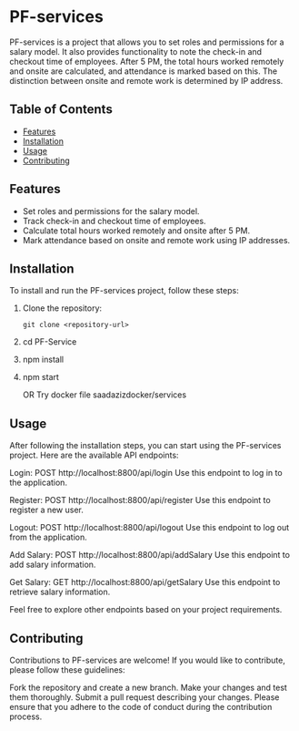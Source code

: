 # PF-services

PF-services is a project that allows you to set roles and permissions for a salary model. It also provides functionality to note the check-in and checkout time of employees. After 5 PM, the total hours worked remotely and onsite are calculated, and attendance is marked based on this. The distinction between onsite and remote work is determined by IP address.

## Table of Contents

- [Features](#features)
- [Installation](#installation)
- [Usage](#usage)
- [Contributing](#contributing)

## Features

- Set roles and permissions for the salary model.
- Track check-in and checkout time of employees.
- Calculate total hours worked remotely and onsite after 5 PM.
- Mark attendance based on onsite and remote work using IP addresses.

## Installation

To install and run the PF-services project, follow these steps:

1. Clone the repository:

   ```shell
   git clone <repository-url>
2. cd PF-Service
3. npm install
4. npm start

   OR
Try docker file saadazizdocker/services

## Usage
After following the installation steps, you can start using the PF-services project. Here are the available API endpoints:

Login: POST http://localhost:8800/api/login
Use this endpoint to log in to the application.

Register: POST http://localhost:8800/api/register
Use this endpoint to register a new user.

Logout: POST http://localhost:8800/api/logout
Use this endpoint to log out from the application.

Add Salary: POST http://localhost:8800/api/addSalary
Use this endpoint to add salary information.

Get Salary: GET http://localhost:8800/api/getSalary
Use this endpoint to retrieve salary information.

Feel free to explore other endpoints based on your project requirements.

## Contributing
Contributions to PF-services are welcome! If you would like to contribute, please follow these guidelines:

Fork the repository and create a new branch.
Make your changes and test them thoroughly.
Submit a pull request describing your changes.
Please ensure that you adhere to the code of conduct during the contribution process.

